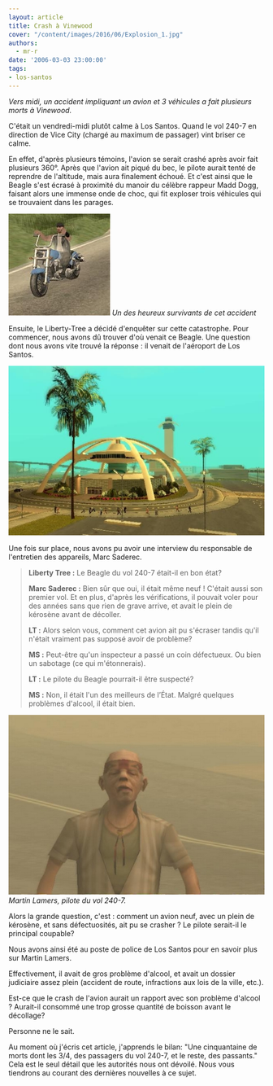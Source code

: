 ```yaml
---
layout: article
title: Crash à Vinewood
cover: "/content/images/2016/06/Explosion_1.jpg"
authors:
  - mr-r
date: '2006-03-03 23:00:00'
tags:
- los-santos
---
```


_Vers midi, un accident impliquant un avion et 3 véhicules a fait plusieurs morts à Vinewood._

C'était un vendredi-midi plutôt calme à Los Santos. Quand le vol 240-7 en direction de Vice City (chargé au maximum de passager) vint briser ce calme.

En effet, d'après plusieurs témoins, l'avion se serait crashé après avoir fait plusieurs 360°. Après que l'avion ait piqué du bec, le pilote aurait tenté de reprendre de l'altitude, mais aura finalement échoué. Et c'est ainsi que le Beagle s'est écrasé à proximité du manoir du célèbre rappeur Madd Dogg, faisant alors une immense onde de choc, qui fit exploser trois véhicules qui se trouvaient dans les parages.

![Un des heureux survivants de cet accident](/content/images/2005/01/Survivant.jpg)
_Un des heureux survivants de cet accident_

Ensuite, le Liberty-Tree a décidé d'enquêter sur cette catastrophe. Pour commencer, nous avons dû trouver d'où venait ce Beagle. Une question dont nous avons vite trouvé la réponse : il venait de l'aéroport de Los Santos.

![](/content/images/2005/01/A_roport.jpg)

Une fois sur place, nous avons pu avoir une interview du responsable de l'entretien des appareils, Marc Saderec.

> **Liberty Tree :** Le Beagle du vol 240-7 était-il en bon état?
> 
> **Marc Saderec :** Bien sûr que oui, il était même neuf ! C'était aussi son premier vol. Et en plus, d'après les vérifications, il pouvait voler pour des années sans que rien de grave arrive, et avait le plein de kérosène avant de décoller.
> 
> **LT :** Alors selon vous, comment cet avion ait pu s'écraser tandis qu'il n'était vraiment pas supposé avoir de problème?
> 
> **MS :** Peut-être qu'un inspecteur a passé un coin défectueux. Ou bien un sabotage (ce qui m'étonnerais).
> 
> **LT :** Le pilote du Beagle pourrait-il être suspecté?
> 
> **MS :** Non, il était l'un des meilleurs de l’État. Malgré quelques problèmes d'alcool, il était bien.

![Martin Lamers, pilote du vol 240-7.](/content/images/2005/01/Pilot.jpg)
_Martin Lamers, pilote du vol 240-7._

Alors la grande question, c'est : comment un avion neuf, avec un plein de kérosène, et sans défectuosités, ait pu se crasher ? Le pilote serait-il le principal coupable?

Nous avons ainsi été au poste de police de Los Santos pour en savoir plus sur Martin Lamers.

Effectivement, il avait de gros problème d'alcool, et avait un dossier judiciaire assez plein (accident de route, infractions aux lois de la ville, etc.).

Est-ce que le crash de l'avion aurait un rapport avec son problème d'alcool ? Aurait-il consommé une trop grosse quantité de boisson avant le décollage?

Personne ne le sait.

Au moment où j'écris cet article, j'apprends le bilan: "Une cinquantaine de morts dont les 3/4, des passagers du vol 240-7, et le reste, des passants." Cela est le seul détail que les autorités nous ont dévoilé. Nous vous tiendrons au courant des dernières nouvelles à ce sujet.